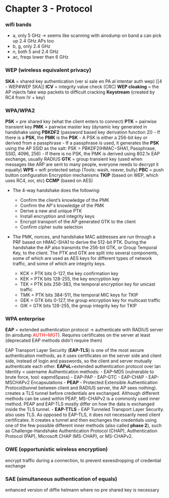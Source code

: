 # Chapter 3 - Protocol
### wifi bands
- a, only 5 GHz -> seems like scanning with airodump on band a can pick up 2.4 GHz APs too
- b, g, only 2.4 GHz
- n, both 5 and 2.4 GHz
- ac, freqs lower than 6 GHz


### WEP (wireless equivalent privacy)
**SKA** = shared key authentication (ver si sale en PA al intentar auth wep) [[4 - WEP#WEP SKA]]
**ICV** = integrity value check (CRC)
**WEP cloaking** = the AP injects fake wep packets to difficult cracking
**Keystream** (created by RC4 from IV + key)

### WPA/WPA2
**PSK** = pre shared key (what the client enters to connect)
**PTK** = pairwise transient key
**PMK** = pairwise master key (dynamic key generated in handshake using **PBKDF2** (password based key derivation function 2)) 
	-  If there is a **PSK**, the **PMK** is the **PSK**
	-  A PSK is either a 256-bit key or derived from a passphrase
	-  If a passphrase is used, it generates the **PSK** using the AP SSID as the salt: PSK = PBKDF2(HMAC−SHA1, Passphrase, SSID, 4096, 256)
	-  If there is no PSK, the PMK is derived using 802.1x EAP exchange, usually RADIUS
**GTK** = group transient key (used when messages like ARP are sent to many people, everyone needs to decrypt it equally)
**WPS** = wifi protected setup (Tools: wash, reaver, bully)
	**PBC** = push button configuration
Encryption mechanisms
	**TKIP** (based on WEP, which uses RC4, xor, etc)
	**CCMP** (based on AES)
	
- The 4-way handshake does the following:
	-   Confirm the client’s knowledge of the PMK
	-   Confirm the AP's knowledge of the PMK
	-   Derive a new and unique PTK
	-   Install encryption and integrity keys
	-   Encrypt transport of the AP generated GTK to the client
	-   Confirm cipher suite selection

- The PMK, nonces, and handshake MAC addresses are run through a PRF based on HMAC-SHA1 to derive the 512-bit PTK. During the handshake the AP also transmits the 256-bit GTK, or Group Temporal Key, to the client. The PTK and GTK are split into several components, some of which are used as AES keys for different types of network traffic, and some of which are integrity keys.
	-   KCK = PTK bits 0-127, the key confirmation key
	-   KEK = PTK bits 128-255, the key encryption key
	-   TEK = PTK bits 256-383, the temporal encryption key for unicast traffic
	-   TMK = PTK bits 384-511, the temporal MIC keys for TKIP
	-   GEK = GTK bits 0-127, the group encryption key for multicast traffic
	- GIK = GTK bits 128-255, the group integrity key for TKIP
	

### WPA enterprise
**EAP** = extended authentication protocol -> authenticate with RADIUS server (in airodump <font color=red>AUTH=MGT</font>). Requires certificates on the server at least (deprecated EAP methods didn't require them)

EAP Transport Layer Security (**EAP-TLS**) is one of the most secure authentication methods, as it uses certificates on the server side and client side, instead of login and passwords, so the client and server mutually authenticate each other.
	**EAPoL**=extended authentication protocol over lan
	Identity = username
	Authentication methods:
		- EAP-MD5 (vulnerable to brute force, tool: eapmd5pass)
		- EAP-PAP
		- EAP-GTC
		- EAP-CHAP
		- EAP-MSCHAPv2
	Encapsulations
		- **PEAP** - Protected Extensible Authentication Protocol(tunnel between client and RADIUS server, the AP sees nothing). creates a TLS tunnel before credentials are exchanged. Although different methods can be used within PEAP, MS-CHAPv2 is a commonly used inner method. PEAP and EAP-TLS mostly differ on how the data is exchanged inside the TLS tunnel.
		- **EAP-TTLS** - EAP Tunneled Transport Layer Security. also uses TLS. As opposed to EAP-TLS, it does not necessarily need client certificates. It creates a tunnel and then exchanges the credentials using one of the few possible different inner methods (also called **phase 2**), such as Challenge-Handshake Authentication Protocol (CHAP), Authentication Protocol (PAP), Microsoft CHAP (MS-CHAP), or MS-CHAPv2.






### OWE (opportunistic wireless encryption)
encrypt traffic during a connection, to prevent eavesdropping  of credential exchange

### SAE (simultaneous authentication of equals)
enhanced version of diffie helmann where no pre shared key is necessary
